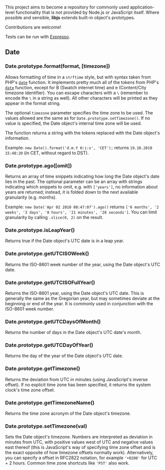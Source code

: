 This project aims to become a repository for commonly used application-level functionality that is not provided by Node.js or JavaScript itself. Where possible and sensible, **libjs** extends built-in object's prototypes.

Contributions are welcome!

Tests can be run with [Expresso](http://github.com/visionmedia/expresso).

## Date

### Date.prototype.**format(format, [timezone])**

Allows formatting of time in a `strftime` style, but with syntax taken from PHP's [`date`](http://php.net/date) function. It implements pretty much all of the tokens from PHP's [`date`](http://php.net/date) function, except for B (Swatch internet time) and e (Content/City timezone identifier). You can escape characters with a `\` (remember to encode the `\` in a string as well). All other characters will be printed as they appear in the format string.

The optional `timezone` parameter specifies the time zone to be used. The values allowed are the same as for `Date.prototype.setTimezone()`. If no value is specified, the Date object's internal time zone will be used.

The function returns a string with the tokens replaced with the Date object's information.

Example: `new Date().format('d.m.Y H:i:s', 'CET');` returns `19.10.2010 15:48:20` (in CET, without regard to DST).

### Date.prototype.**ago([omit])**

Returns an array of time snippets indicating how long the Date object's date lies in the past. The optional parameter can be an array with strings indicating which snippets to omit, e.g. with `['years']`, no information about years are returned; instead, it is folded down to the next available granularity (e.g. months).

Example: `new Date('Apr 02 2010 08:47:07').ago()` returns `['6 months', '2 weeks', '3 days', '8 hours', '21 minutes', '28 seconds']`. You can limit granularity by calling `.slice(0, 2)` on the result.


### Date.prototype.**isLeapYear()**

Returns true if the Date object's UTC date is in a leap year.

### Date.prototype.**getUTCISOWeek()**

Returns the ISO-8601 week number of the year, using the Date object's UTC date.

### Date.prototype.**getUTCISOFullYear()**

Returns the ISO-8601 year, using the Date object's UTC date. This is generally the same as the Gregorian year, but may sometimes deviate at the beginning or end of the year. It is commonly used in conjunction with the ISO-8601 week number.

### Date.prototype.**getUTCDaysOfMonth()**

Returns the number of days in the Date object's UTC date's month.

### Date.prototype.**getUTCDayOfYear()**

Returns the day of the year of the Date object's UTC date.

### Date.prototype.**getTimezone()**

Returns the deviation from UTC in minutes (using JavaScript's inverse offset). If no explicit time zone has been specified, it returns the system clock's time zone offset.

### Date.prototype.**getTimezoneName()**

Returns the time zone acronym of the Date object's timezone.

### Date.prototype.**setTimezone(val)**

Sets the Date object's timezone. Numbers are interpreted as deviation in minutes from UTC, with positive values west of UTC and negative values east thereof (this is JavaScript's way of specifying time zone offset and is the exact opposite of how timezone offsets normally work). Alternatively, you can specify a offset in RFC2822 notation, for example `'+0200'` for UTC + 2 hours. Common time zone shortcuts like `'PST'` also work.

